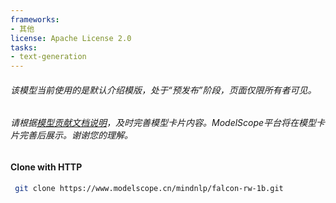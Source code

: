 ```yaml
---
frameworks:
- 其他
license: Apache License 2.0
tasks:
- text-generation
---
```

###### 该模型当前使用的是默认介绍模版，处于“预发布”阶段，页面仅限所有者可见。
###### 请根据[模型贡献文档说明](https://www.modelscope.cn/docs/%E5%A6%82%E4%BD%95%E6%92%B0%E5%86%99%E5%A5%BD%E7%94%A8%E7%9A%84%E6%A8%A1%E5%9E%8B%E5%8D%A1%E7%89%87)，及时完善模型卡片内容。ModelScope平台将在模型卡片完善后展示。谢谢您的理解。
#### Clone with HTTP
```bash
 git clone https://www.modelscope.cn/mindnlp/falcon-rw-1b.git
```